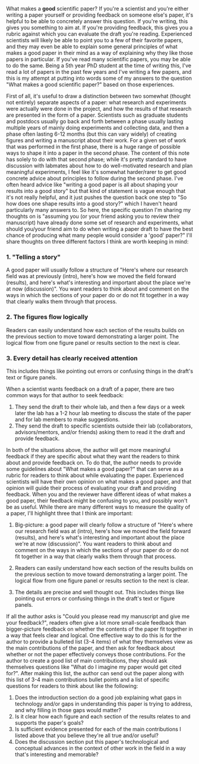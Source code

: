 What makes a **good** scientific paper? If you're a scientist and you're either writing a paper yourself or providing feedback on someone else's paper, it's helpful to be able to concretely answer this question. If you're writing, this gives you something to aim at. If you're providing feedback, this gives you a rubric against which you can evaluate the draft you're reading. Experienced scientists will likely be able to point you to a few of their favorite papers, and they may even be able to explain some general principles of what makes a good paper in their mind as a way of explaining why they like those papers in particular. If you've read many scientific papers, you may be able to do the same. Being a 5th year PhD student at the time of writing this, I've read a lot of papers in the past few years and I've writing a few papers, and this is my attempt at putting into words some of my answers to the question "What makes a good scientific paper?" based on those experiences.

First of all, it's useful to draw a distinction between two somewhat (thought not entirely) separate aspects of a paper: what research and experiments were actually were done in the project, and how the results of that research are presented in the form of a paper. Scientists such as graduate students and postdocs usually go back and forth between a phase usually lasting multiple years of mainly doing experiments and collecting data, and then a phase often lasting 6-12 months (but this can vary widely) of creating figures and writing a manuscript about their work. For a given set of work that was performed in the first phase, there is a huge range of possible ways to shape it into a paper in the second phase. The content of this note has solely to do with that second phase; while it's pretty standard to have discussion with labmates about how to do well-motivated research and plan meaningful experiments, I feel like it's somewhat harder/rarer to get good concrete advice about principles to follow during the second phase. I've often heard advice like "writing a good paper is all about shaping your results into a good story" but that kind of statement is vague enough that it's not really helpful, and it just pushes the question back one step to "So how does one shape results into a good story?" which I haven't heard particularly many answers to. So here, the specific question I'm sharing my thoughts on is "assuming you (or your friend asking you to review their manuscript) have already done some set of research and experiments, what should you/your friend aim to do when writing a paper draft to have the best chance of producing what many people would consider a 'good' paper?" I'll share thoughts on three different factors I think are worth keeping in mind:

### 1. "Telling a story"
A good paper will usually follow a structure of "Here's where our research field was at previously (intro), here's how we moved the field forward (results), and here's what's interesting and important about the place we're at now (discussion)". You want readers to think about and comment on the ways in which the sections of your paper do or do not fit together in a way that clearly walks them through that process. 

### 2. The figures flow logically
Readers can easily understand how each section of the results builds on the previous section to move toward demonstrating a larger point. The logical flow from one figure panel or results section to the next is clear.

### 3. Every detail has clearly received attention
This includes things like pointing out errors or confusing things in the draft's text or figure panels.







When a scientist wants feedback on a draft of a paper, there are two common ways for that author to seek feedback:

1. They send the draft to their whole lab, and then a few days or a week later the lab has a 1-2 hour lab meeting to discuss the state of the paper and for lab members to make suggestions.
2. They send the draft to specific scientists outside their lab (collaborators, advisors/mentors, and/or friends) asking them to read it the draft and provide feedback.

In both of the situations above, the author will get more meaningful feedback if they are specific about what they want the readers to think about and provide feedback on. To do that, the author needs to provide some guidelines about "What makes a good paper?" that can serve as a rubric for readers to think about while evaluating the paper. Experienced scientists will have their own opinion on what makes a good paper, and that opinion will guide their process of evaluating your draft and providing feedback. When you and the reviewer have different ideas of what makes a good paper, their feedback might be confusing to you, and possibly won't be as useful. While there are many different ways to measure the quality of a paper, I'll highlight three that I think are important:

1. Big-picture: a good paper will clearly follow a structure of "Here's where our research field was at (intro), here's how we moved the field forward (results), and here's what's interesting and important about the place we're at now (discussion)". You want readers to think about and comment on the ways in which the sections of your paper do or do not fit together in a way that clearly walks them through that process. 

2. Readers can easily understand how each section of the results builds on the previous section to move toward demonstrating a larger point. The logical flow from one figure panel or results section to the next is clear.

3. The details are precise and well thought out. This includes things like pointing out errors or confusing things in the draft's text or figure panels.

If all the author asks is "Could you please read my manuscript and give me your feedback?", readers often give a lot more small-scale feedback than bigger-picture feedback on whether the contents of the paper fit together in a way that feels clear and logical.
 One effective way to do this is for the author to provide a bulleted list (3-4 items) of what they themselves view as the main contributions of the paper, and then ask for feedback about whether or not the paper effectively conveys those contributions. For the author to create a good list of main contributions, they should ask themselves questions like "What do I imagine my paper would get cited for?". After making this list, the author can send out the paper along with this list of 3-4 main contributions bullet points and a list of specific questions for readers to think about like the following:

1. Does the introduction section do a good job explaining what gaps in technology and/or gaps in understanding this paper is trying to address, and why filling in those gaps would matter?
2. Is it clear how each figure and each section of the results relates to and supports the paper's goals?
3. Is sufficient evidence presented for each of the main contributions I listed above that you believe they're all true and/or useful?
4. Does the discussion section put this paper's technological and conceptual advances in the context of other work in the field in a way that's interesting and memorable?

